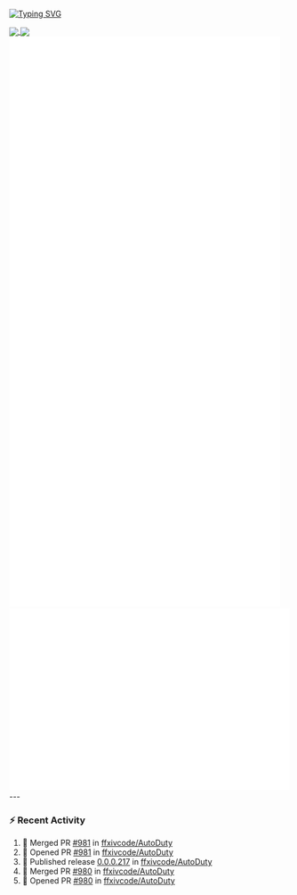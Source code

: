 [![Typing SVG](https://readme-typing-svg.demolab.com?font=Fira+Code&duration=1000&pause=1000&multiline=true&repeat=false&width=435&lines=Simon+Latusek+%7C+Gameplay+Engineer)](https://git.io/typing-svg)

<a href="https://github.com/anuraghazra/github-readme-stats">
  <img height=200 align="center" src="https://github-readme-stats.vercel.app/api?username=erdelf&theme=radical" />
</a>
<a href="https://github.com/anuraghazra/convoychat">
  <img height=200 align="center" src="https://streak-stats.demolab.com?user=erdelf&theme=radical&mode=weekly" />
</a>

<picture>
  <img src="/github-metrics.svg" alt="Metrics">
</picture>

<picture>
  <img src="/github-metrics-achievements.svg" alt="Achievements">
</picture>
---

### :zap: Recent Activity
<!--START_SECTION:activity-->
1. 🎉 Merged PR [#981](https://github.com/ffxivcode/AutoDuty/pull/981) in [ffxivcode/AutoDuty](https://github.com/ffxivcode/AutoDuty)
2. 💪 Opened PR [#981](https://github.com/ffxivcode/AutoDuty/pull/981) in [ffxivcode/AutoDuty](https://github.com/ffxivcode/AutoDuty)
3. 🚀 Published release [0.0.0.217](https://github.com/ffxivcode/AutoDuty/releases/tag/0.0.0.217) in [ffxivcode/AutoDuty](https://github.com/ffxivcode/AutoDuty)
4. 🎉 Merged PR [#980](https://github.com/ffxivcode/AutoDuty/pull/980) in [ffxivcode/AutoDuty](https://github.com/ffxivcode/AutoDuty)
5. 💪 Opened PR [#980](https://github.com/ffxivcode/AutoDuty/pull/980) in [ffxivcode/AutoDuty](https://github.com/ffxivcode/AutoDuty)
<!--END_SECTION:activity-->

<!--
**erdelf/erdelf** is a ✨ _special_ ✨ repository because its `README.md` (this file) appears on your GitHub profile.

Here are some ideas to get you started:

- 🔭 I’m currently working on ...
- 🌱 I’m currently learning ...
- 👯 I’m looking to collaborate on ...
- 🤔 I’m looking for help with ...
- 💬 Ask me about ...
- 📫 How to reach me: ...
- 😄 Pronouns: ...
- ⚡ Fun fact: ...
-->
